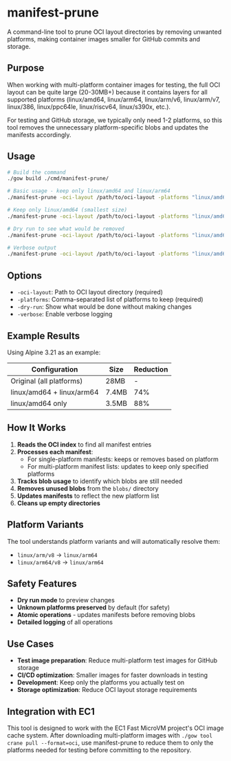 # manifest-prune

A command-line tool to prune OCI layout directories by removing unwanted platforms, making container images smaller for GitHub commits and storage.

## Purpose

When working with multi-platform container images for testing, the full OCI layout can be quite large (20-30MB+) because it contains layers for all supported platforms (linux/amd64, linux/arm64, linux/arm/v6, linux/arm/v7, linux/386, linux/ppc64le, linux/riscv64, linux/s390x, etc.).

For testing and GitHub storage, we typically only need 1-2 platforms, so this tool removes the unnecessary platform-specific blobs and updates the manifests accordingly.

## Usage

```bash
# Build the command
./gow build ./cmd/manifest-prune/

# Basic usage - keep only linux/amd64 and linux/arm64
./manifest-prune -oci-layout /path/to/oci-layout -platforms "linux/amd64,linux/arm64"

# Keep only linux/amd64 (smallest size)
./manifest-prune -oci-layout /path/to/oci-layout -platforms "linux/amd64"

# Dry run to see what would be removed
./manifest-prune -oci-layout /path/to/oci-layout -platforms "linux/amd64,linux/arm64" -dry-run

# Verbose output
./manifest-prune -oci-layout /path/to/oci-layout -platforms "linux/amd64" -verbose
```

## Options

-   `-oci-layout`: Path to OCI layout directory (required)
-   `-platforms`: Comma-separated list of platforms to keep (required)
-   `-dry-run`: Show what would be done without making changes
-   `-verbose`: Enable verbose logging

## Example Results

Using Alpine 3.21 as an example:

| Configuration             | Size  | Reduction |
| ------------------------- | ----- | --------- |
| Original (all platforms)  | 28MB  | -         |
| linux/amd64 + linux/arm64 | 7.4MB | 74%       |
| linux/amd64 only          | 3.5MB | 88%       |

## How It Works

1. **Reads the OCI index** to find all manifest entries
2. **Processes each manifest**:
    - For single-platform manifests: keeps or removes based on platform
    - For multi-platform manifest lists: updates to keep only specified platforms
3. **Tracks blob usage** to identify which blobs are still needed
4. **Removes unused blobs** from the `blobs/` directory
5. **Updates manifests** to reflect the new platform list
6. **Cleans up empty directories**

## Platform Variants

The tool understands platform variants and will automatically resolve them:

-   `linux/arm/v8` → `linux/arm64`
-   `linux/arm64/v8` → `linux/arm64`

## Safety Features

-   **Dry run mode** to preview changes
-   **Unknown platforms preserved** by default (for safety)
-   **Atomic operations** - updates manifests before removing blobs
-   **Detailed logging** of all operations

## Use Cases

-   **Test image preparation**: Reduce multi-platform test images for GitHub storage
-   **CI/CD optimization**: Smaller images for faster downloads in testing
-   **Development**: Keep only the platforms you actually test on
-   **Storage optimization**: Reduce OCI layout storage requirements

## Integration with EC1

This tool is designed to work with the EC1 Fast MicroVM project's OCI image cache system. After downloading multi-platform images with `./gow tool crane pull --format=oci`, use manifest-prune to reduce them to only the platforms needed for testing before committing to the repository.
